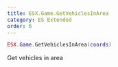 ```yaml
---
title: ESX.Game.GetVehiclesInArea
category: ES Extended
order: 6
---
```


```lua
ESX.Game.GetVehiclesInArea(coords)
```

Get vehicles in area

